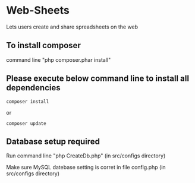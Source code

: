 # Web-Sheets

Lets users create and share spreadsheets on the web

## To install composer

command line "php composer.phar install"


## Please execute below command line to install all dependencies

```composer install ```

or

```composer update ```

## Database setup required

Run command line "php CreateDb.php" (in src/configs directory)

Make sure MySQL datebase setting is corret in file config.php (in src/configs directory)
